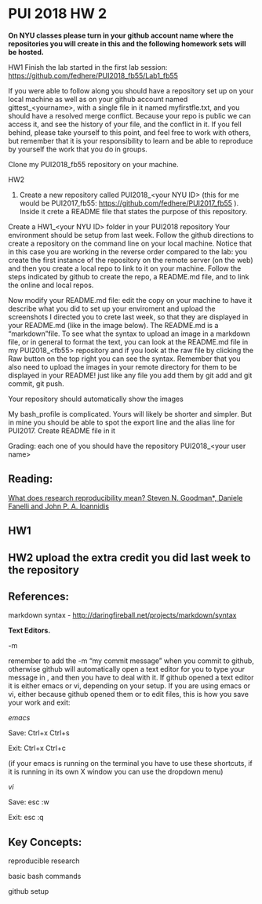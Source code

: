 # PUI 2018 HW 2

**On NYU classes please turn in your github account name where the repositories you will create in this and the following homework sets will be hosted.**

HW1 
Finish the lab started in the first lab session:
https://github.com/fedhere/PUI2018_fb55/Lab1_fb55


If you were able to follow along you should have a repository set up on your local machine as well as on your github account named gittest_\<yourname\>, with a single file in it named myfirstfle.txt, and you should have a resolved merge conflict. Because your repo is public we can access it, and see the history of your file, and the conflict in it. If you fell behind, please take yourself to this point, and feel free to work with others, but remember that it is your responsibility to learn and be able to reproduce by yourself the work that you do in groups. 
 
Clone my PUI2018_fb55 repository on your machine.

HW2 

1. Create a new repository called PUI2018_\<your NYU ID\> (this for me would be PUI2017_fb55: https://github.com/fedhere/PUI2017_fb55 ). Inside it crete a README file that states the purpose of this repository. 

Create a HW1_\<your NYU ID\> folder in your PUI2018 repository
Your environment should be setup from last week. Follow the github directions to create a repository on the command line on your local machine. Notice that in this case you are working in the reverse order compared to the lab: you create the first instance of the repository on the remote server (on the web) and then you create a local repo to link to it on your machine. Follow the steps indicated by github to create the repo, a README.md file, and to link the online and local repos.

Now modify your README.md file: edit the copy on your machine to have it describe what you did to set up your enviroment and upload the screenshots I directed you to crete last week, so that they are displayed in your README.md (like in the image below). The README.md is a “markdown”file. To see what the syntax to upload an image in a markdown file, or in general to format the text, you can look at the README.md file in my PUI2018_\<fb55\> repository and if you look at the raw file by clicking the Raw button on the top right you can see the syntax. Remember that you also need to upload the images in your remote directory for them to be displayed in your README! just like any file you add them by git add and git commit, git push.

Your repository should automatically show the images

My bash_profile is complicated. Yours will likely be shorter and simpler. But in mine you should be able to spot the export line and the alias line for PUI2017.
Create  README file in it

Grading: each one of you should have the repository PUI2018_\<your user name\>


## Reading:

[What does research reproducibility mean? Steven N. Goodman*, Daniele Fanelli and John P. A. Ioannidis](http://stm.sciencemag.org/content/8/341/341ps12 )



## HW1


## HW2 upload the extra credit you did last week to the repository





## References:

markdown syntax - http://daringfireball.net/projects/markdown/syntax

**Text Editors.**

-m

remember to add the -m “my commit message” when you commit to github, otherwise github will automatically open a text editor for you to type your message in , and then you have to deal with it. If github opened a text editor it is either emacs or vi, depending on your setup. If you are using emacs or vi, either because github opened them or to edit files, this is how you save your work and exit:


*emacs* 

Save: Ctrl+x Ctrl+s

Exit: Ctrl+x Ctrl+c

(if your emacs is running on the terminal you have to use these shortcuts, if it is running in its own X window you can use the dropdown menu)


*vi*

Save: esc :w

Exit: esc :q


## Key Concepts:
reproducible research

basic bash commands

github setup
